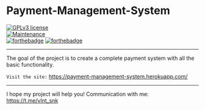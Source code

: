 # Payment-Management-System

[![GPLv3 license](https://img.shields.io/badge/License-GPLv3-blue.svg)](http://perso.crans.org/besson/LICENSE.html)     
[![Maintenance](https://img.shields.io/badge/Maintained%3F-yes-green.svg)](https://GitHub.com/Naereen/StrapDown.js/graphs/commit-activity)   
[![forthebadge](https://forthebadge.com/images/badges/made-with-java.svg)](https://forthebadge.com)
[![forthebadge](https://forthebadge.com/images/badges/built-with-love.svg)](https://forthebadge.com)

---

The goal of the project is to create a complete payment system with all the basic functionality.

`Visit the site:` https://payment-management-system.herokuapp.com/

---

I hope my project will help you! Communication with me: https://t.me/vlnt_snk